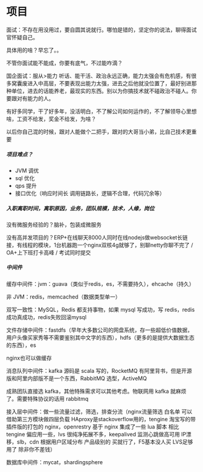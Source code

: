 # 项目

面试：不存在用没用过，要自圆其说就行。哪怕是错的，坚定你的说法，聊得面试官怀疑自己。

具体用的啥？早忘了。。

不管你面试能不能成，你要有底气，不过能咋滴？

国企面试：服从>能力 听话、能干活、政治永远正确，能力太强会有危机感，有很多窝囊废进入中高层，不要表现出能力太强，进去之后他就没位置了，最好别进那种单位，进去的话能养老，最现实的东西。别以为你搞技术就不碰政治不碰人。你要跟对有能力的人。

有好多同学，干了好多年，没活明白，不了解公司如何运作的，不了解领导心里想啥，工资不给发，奖金不给发，为啥？

以后你自己混的时候，跟对人能做个二把手，跟对的大哥当小弟，比自己技术更重要

##### 项目难点？

- JVM 调优
- sql 优化
- qps 提升
- 接口优化（响应时间长 调用链路长，逻辑不合理，代码冗余等） 

##### 入职离职时间，离职原因，业务，团队规模，技术，人缘，岗位



没有微服务经验的？脑补，包装成微服务

没有高并发项目的？ERP+在线聊天8000人同时在线nodejs做websocket长链接，有线程的模块，1台机器跑一个nginx双核4g就够了，别聊netty你聊不完了 / OA+上下班打卡高峰 / 考试同时提交

##### 中间件

缓存中间件：jvm：guava（类似于redis，es，不需要持久），ehcache（持久）

非 JVM：redis，memcached（数据类型单一）

双写一致性：MySQL，Redis 都支持事物，如果 mysql 写成功，写 redis，redis成功真成功，redis失败回滚mysql

文件存储中间件：fastdfs（早年大多数公司的网盘系统，存一些超低价值数据，用户头像买家秀等不需要鉴别其中文字的东西），hdfs（更多的是提供大数据生态的东西），es

nginx也可以做缓存

消息队列中间件：kafka 源码是 scala 写的，RocketMQ 有阿里背书，但是开源版和阿里内部版不是一个东西，RabbitMQ 选型，ActiveMQ

成熟团队直接选 kafka，其他特殊需求可以其他考虑。物联网用 kafka 就麻烦了。需要特殊协议的话用 rabbitmq

接入层中间件：做一些流量过滤，筛选，排查分流（nginx流量筛选 白名单 可以借助第三方模块做四层负载 HAproxy是stackoverflow用的，tengine 淘宝写的带插件版的打包的 nginx，openrestry 基于 nginx 集成了一些 lua 脚本 相比 tengine 偏应用一些，lvs 很纯净拓展不多，keepalived 监测心跳做高可用 IP漂移，slb，cdn 根据用户区域分布 产品级别的 买就行了，F5基本没人买 LVS足够用了 除非你不差钱）

数据库中间件：mycat，shardingsphere


